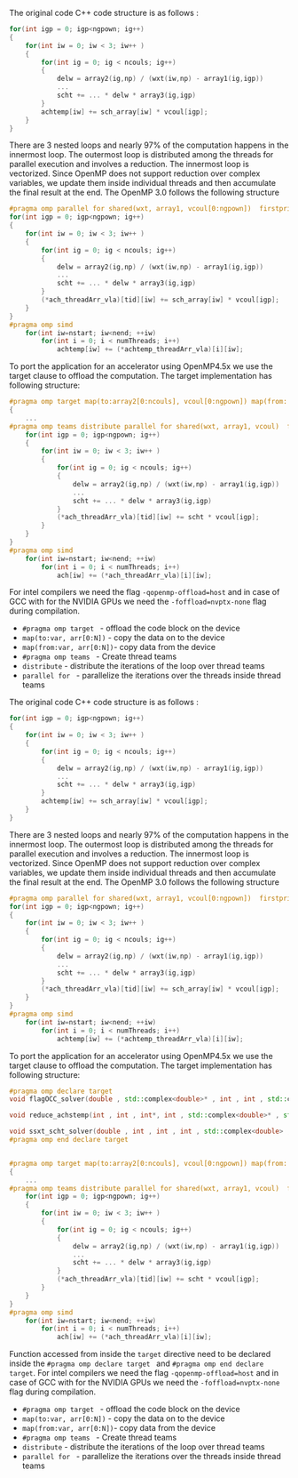 The original code C++ code structure is as follows :

```C++
for(int igp = 0; igp<ngpown; ig++)
{
    for(int iw = 0; iw < 3; iw++ )
    {
        for(int ig = 0; ig < ncouls; ig++)
        {
            delw = array2(ig,np) / (wxt(iw,np) - array1(ig,igp))
            ...
            scht += ... * delw * array3(ig,igp)
        }
        achtemp[iw] += sch_array[iw] * vcoul[igp];
    }
}
```
There are 3 nested loops and nearly 97% of the computation happens in the innermost loop.
The outermost loop is distributed among the threads for parallel execution and involves a reduction.
The innermost loop is vectorized.
Since OpenMP does not support reduction over complex variables, we update them inside individual threads and then accumulate the final result at the end.
The OpenMP 3.0 follows the following structure

```C++
#pragma omp parallel for shared(wxt, array1, vcoul[0:ngpown])  firstprivate(...) schedule(dynamic) private(tid)
for(int igp = 0; igp<ngpown; ig++)
{
    for(int iw = 0; iw < 3; iw++ )
    {
        for(int ig = 0; ig < ncouls; ig++)
        {
            delw = array2(ig,np) / (wxt(iw,np) - array1(ig,igp))
            ...
            scht += ... * delw * array3(ig,igp)
        }
        (*ach_threadArr_vla)[tid][iw] += sch_array[iw] * vcoul[igp];
    }
}
#pragma omp simd
    for(int iw=nstart; iw<nend; ++iw)
        for(int i = 0; i < numThreads; i++)
            achtemp[iw] += (*achtemp_threadArr_vla)[i][iw];

```

To port the application for an accelerator using OpenMP4.5x we use the target clause to offload the computation.
The target implementation has following structure:

```C++
#pragma omp target map(to:array2[0:ncouls], vcoul[0:ngpown]) map(from: achtemp_threadArr_vla[0:numberThreads*3])
{
    ...
#pragma omp teams distribute parallel for shared(wxt, array1, vcoul)  firstprivate(...) schedule(dynamic) private(tid)
    for(int igp = 0; igp<ngpown; ig++)
    {
        for(int iw = 0; iw < 3; iw++ )
        {
            for(int ig = 0; ig < ncouls; ig++)
            {
                delw = array2(ig,np) / (wxt(iw,np) - array1(ig,igp))
                ...
                scht += ... * delw * array3(ig,igp)
            }
            (*ach_threadArr_vla)[tid][iw] += scht * vcoul[igp];
        }
    }
}
#pragma omp simd
    for(int iw=nstart; iw<nend; ++iw)
        for(int i = 0; i < numThreads; i++)
            ach[iw] += (*ach_threadArr_vla)[i][iw];

```
For intel compilers we need the flag ```-qopenmp-offload=host``` and in case of GCC with for the NVIDIA GPUs we need the ```-foffload=nvptx-none``` flag during compilation.

* ```#pragma omp target ``` - offload the code block on the device
* ``` map(to:var, arr[0:N]) ``` - copy the data on to the device
* ``` map(from:var, arr[0:N]) ```- copy data from the device
* ```#pragma omp teams ``` - Create thread teams
* ``` distribute ``` - distribute the iterations of the loop over thread teams
* ```parallel for ``` - parallelize the iterations over the threads inside thread teams

The original code C++ code structure is as follows :

```C++
for(int igp = 0; igp<ngpown; ig++)
{
    for(int iw = 0; iw < 3; iw++ )
    {
        for(int ig = 0; ig < ncouls; ig++)
        {
            delw = array2(ig,np) / (wxt(iw,np) - array1(ig,igp))
            ...
            scht += ... * delw * array3(ig,igp)
        }
        achtemp[iw] += sch_array[iw] * vcoul[igp];
    }
}
```
There are 3 nested loops and nearly 97% of the computation happens in the innermost loop.
The outermost loop is distributed among the threads for parallel execution and involves a reduction.
The innermost loop is vectorized.
Since OpenMP does not support reduction over complex variables, we update them inside individual threads and then accumulate the final result at the end.
The OpenMP 3.0 follows the following structure

```C++
#pragma omp parallel for shared(wxt, array1, vcoul[0:ngpown])  firstprivate(...) schedule(dynamic) private(tid)
for(int igp = 0; igp<ngpown; ig++)
{
    for(int iw = 0; iw < 3; iw++ )
    {
        for(int ig = 0; ig < ncouls; ig++)
        {
            delw = array2(ig,np) / (wxt(iw,np) - array1(ig,igp))
            ...
            scht += ... * delw * array3(ig,igp)
        }
        (*ach_threadArr_vla)[tid][iw] += sch_array[iw] * vcoul[igp];
    }
}
#pragma omp simd
    for(int iw=nstart; iw<nend; ++iw)
        for(int i = 0; i < numThreads; i++)
            achtemp[iw] += (*achtemp_threadArr_vla)[i][iw];

```

To port the application for an accelerator using OpenMP4.5x we use the target clause to offload the computation.
The target implementation has following structure:

```C++
#pragma omp declare target
void flagOCC_solver(double , std::complex<double>* , int , int , std::complex<double>* , std::complex<double>* , std::complex<double>* , std::complex<double>& , std::complex<double>& , int , int , int , int , int );

void reduce_achstemp(int , int , int*, int , std::complex<double>* , std::complex<double>* , std::complex<double>* , std::complex<double>& ,  int* , int , double* );

void ssxt_scht_solver(double , int , int , int , std::complex<double> , std::complex<double> , std::complex<double> , std::complex<double> , std::complex<double> , std::complex<double> , std::complex<double> , std::complex<double>& , std::complex<double>& , std::complex<double> );
#pragma omp end declare target


#pragma omp target map(to:array2[0:ncouls], vcoul[0:ngpown]) map(from: achtemp_threadArr_vla[0:numberThreads*3])
{
    ...
#pragma omp teams distribute parallel for shared(wxt, array1, vcoul)  firstprivate(...) schedule(dynamic) private(tid)
    for(int igp = 0; igp<ngpown; ig++)
    {
        for(int iw = 0; iw < 3; iw++ )
        {
            for(int ig = 0; ig < ncouls; ig++)
            {
                delw = array2(ig,np) / (wxt(iw,np) - array1(ig,igp))
                ...
                scht += ... * delw * array3(ig,igp)
            }
            (*ach_threadArr_vla)[tid][iw] += scht * vcoul[igp];
        }
    }
}
#pragma omp simd
    for(int iw=nstart; iw<nend; ++iw)
        for(int i = 0; i < numThreads; i++)
            ach[iw] += (*ach_threadArr_vla)[i][iw];

```
Function accessed from inside the ```target``` directive need to be declared inside the ```#pragma omp declare target ``` and ```#pragma omp end declare target```.
For intel compilers we need the flag ```-qopenmp-offload=host``` and in case of GCC with for the NVIDIA GPUs we need the ```-foffload=nvptx-none``` flag during compilation.

* ```#pragma omp target ``` - offload the code block on the device
* ``` map(to:var, arr[0:N]) ``` - copy the data on to the device
* ``` map(from:var, arr[0:N]) ```- copy data from the device
* ```#pragma omp teams ``` - Create thread teams
* ``` distribute ``` - distribute the iterations of the loop over thread teams
* ```parallel for ``` - parallelize the iterations over the threads inside thread teams

